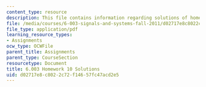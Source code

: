 ```yaml
---
content_type: resource
description: This file contains information regarding solutions of homework 10.
file: /media/courses/6-003-signals-and-systems-fall-2011/d02717e8c8022c72f14657fc47acd2e5_MIT6_003F11_sol10.pdf
file_type: application/pdf
learning_resource_types:
- Assignments
ocw_type: OCWFile
parent_title: Assignments
parent_type: CourseSection
resourcetype: Document
title: 6.003 Homework 10 Solutions
uid: d02717e8-c802-2c72-f146-57fc47acd2e5
---
```

